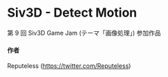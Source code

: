 # Siv3D - Detect Motion
第 9 回 Siv3D Game Jam (テーマ「画像処理」) 参加作品

#### 作者  
Reputeless (https://twitter.com/Reputeless)

